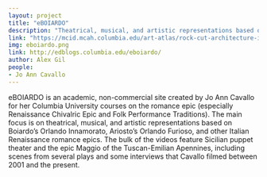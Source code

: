 ```yaml
---
layout: project
title: "eBOIARDO"
description: "Theatrical, musical, and artistic representations based on Boiardo’s Orlando Innamorato, Ariosto’s Orlando Furioso, and other Italian Renaissance romance epics."
link: "https://mcid.mcah.columbia.edu/art-atlas/rock-cut-architecture-india"
img: eboiardo.png
link: http://edblogs.columbia.edu/eboiardo/
author: Alex Gil
people:
- Jo Ann Cavallo
---
```


eBOIARDO is an academic, non-commercial site created by Jo Ann Cavallo for her Columbia University courses on the romance epic (especially Renaissance Chivalric Epic and Folk Performance Traditions). The main focus is on theatrical, musical, and artistic representations based on Boiardo’s Orlando Innamorato, Ariosto’s Orlando Furioso, and other Italian Renaissance romance epics. The bulk of the videos feature Sicilian puppet theater and the epic Maggio of the Tuscan-Emilian Apennines, including scenes from several plays and some interviews that Cavallo filmed between 2001 and the present. 